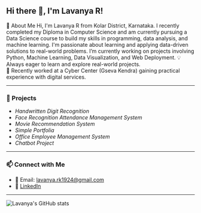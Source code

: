 ## Hi there 👋, I'm Lavanya R!

👋 About Me
Hi, I'm Lavanya R from Kolar District, Karnataka. I recently completed my Diploma in Computer Science and am currently pursuing a Data Science course to build my skills in programming, data analysis, and machine learning.
I'm passionate about learning and applying data-driven solutions to real-world problems. I’m currently working on projects involving Python, Machine Learning, Data Visualization, and Web Deployment.
💡 Always eager to learn and explore real-world projects.  
📌 Recently worked at a Cyber Center (Gseva Kendra) gaining practical experience with digital services.


---

### 🚀 Projects

-  *Handwritten Digit Recognition*  
-  *Face Recognition Attendance Management System*   
-  *Movie Recommendation System*
-  *Simple Portfolia*
-  *Office Employee Management System*
-  *Chatbot Project*

---

### 📫 Connect with Me

- 📧 Email: lavanya.rk1924@gmail.com  
- 💼 [LinkedIn](www.linkedin.com/in/lavanya-r-028381350)  
  

---

![Lavanya's GitHub stats](https://github-readme-stats.vercel.app/api?username=lavanyaR&show_icons=true&theme=radical)


